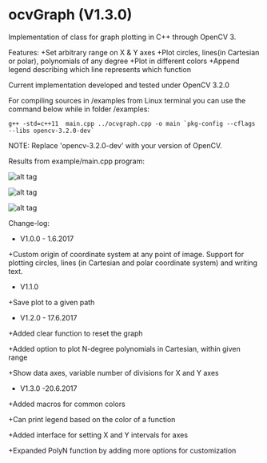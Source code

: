 # ocvGraph (V1.3.0)
Implementation of class for graph plotting in C++ through OpenCV 3.

Features:
+Set arbitrary range on X & Y axes
+Plot circles, lines(in Cartesian or polar), polynomials of any degree
+Plot in different colors
+Append legend describing which line represents which function

Current implementation developed and tested under OpenCV 3.2.0

For compiling sources in /examples from Linux terminal you can use the command below while in folder /examples:

`` g++ -std=c++11  main.cpp ../ocvgraph.cpp -o main `pkg-config --cflags --libs opencv-3.2.0-dev` ``

NOTE: Replace 'opencv-3.2.0-dev' with your version of OpenCV.


Results from example/main.cpp program:

![alt tag](https://hsr.duckdns.org/images/polarRadar.png)

![alt tag](https://hsr.duckdns.org/images/parabola.png)

![alt tag](https://hsr.duckdns.org/images/lines.png)

Change-log:

 *  V1.0.0 - 1.6.2017
   
+Custom origin of coordinate system at any point of image. Support for plotting circles, lines (in Cartesian and polar coordinate system) and writing text.

 *  V1.1.0

   +Save plot to a given path


 *  V1.2.0 - 17.6.2017

   +Added clear function to reset the graph

   +Added option to plot N-degree polynomials in Cartesian, within given range

   +Show data axes, variable number of divisions for X and Y axes


 *  V1.3.0 -20.6.2017

   +Added macros for common colors

   +Can print legend based on the color of a function

   +Added interface for setting X and Y intervals for axes

   +Expanded PolyN function by adding more options for customization

